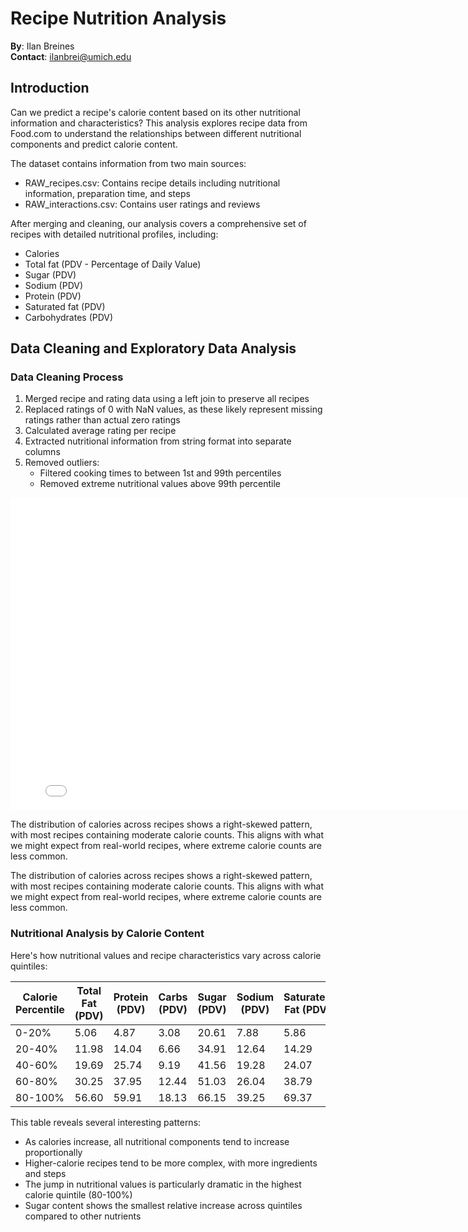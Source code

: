 # Recipe Nutrition Analysis

**By**: Ilan Breines  
**Contact**: ilanbrei@umich.edu

## Introduction

Can we predict a recipe's calorie content based on its other nutritional information and characteristics? This analysis explores recipe data from Food.com to understand the relationships between different nutritional components and predict calorie content.

The dataset contains information from two main sources:
- RAW_recipes.csv: Contains recipe details including nutritional information, preparation time, and steps
- RAW_interactions.csv: Contains user ratings and reviews

After merging and cleaning, our analysis covers a comprehensive set of recipes with detailed nutritional profiles, including:
- Calories
- Total fat (PDV - Percentage of Daily Value)
- Sugar (PDV)
- Sodium (PDV)
- Protein (PDV)
- Saturated fat (PDV)
- Carbohydrates (PDV)

## Data Cleaning and Exploratory Data Analysis

### Data Cleaning Process
1. Merged recipe and rating data using a left join to preserve all recipes
2. Replaced ratings of 0 with NaN values, as these likely represent missing ratings rather than actual zero ratings
3. Calculated average rating per recipe
4. Extracted nutritional information from string format into separate columns
5. Removed outliers:
   - Filtered cooking times to between 1st and 99th percentiles
   - Removed extreme nutritional values above 99th percentile


<iframe
  src="assets/cal_distribution.html"
  width="800"
  height="500"
  frameborder="0"
></iframe>

The distribution of calories across recipes shows a right-skewed pattern, with most recipes containing moderate calorie counts. This aligns with what we might expect from real-world recipes, where extreme calorie counts are less common.


The distribution of calories across recipes shows a right-skewed pattern, with most recipes containing moderate calorie counts. This aligns with what we might expect from real-world recipes, where extreme calorie counts are less common.


### Nutritional Analysis by Calorie Content

Here's how nutritional values and recipe characteristics vary across calorie quintiles:

| Calorie Percentile | Total Fat (PDV) | Protein (PDV) | Carbs (PDV) | Sugar (PDV) | Sodium (PDV) | Saturated Fat (PDV) | Avg Ingredients | Avg Steps |
|-------------------|-----------------|---------------|-------------|-------------|--------------|-------------------|----------------|------------|
| 0-20%             | 5.06           | 4.87          | 3.08        | 20.61       | 7.88         | 5.86              | 7.29           | 7.85       |
| 20-40%            | 11.98          | 14.04         | 6.66        | 34.91       | 12.64        | 14.29             | 8.44           | 8.94       |
| 40-60%            | 19.69          | 25.74         | 9.19        | 41.56       | 19.28        | 24.07             | 9.20           | 9.75       |
| 60-80%            | 30.25          | 37.95         | 12.44       | 51.03       | 26.04        | 38.79             | 9.82           | 10.78      |
| 80-100%           | 56.60          | 59.91         | 18.13       | 66.15       | 39.25        | 69.37             | 10.57          | 12.07      |

This table reveals several interesting patterns:
- As calories increase, all nutritional components tend to increase proportionally
- Higher-calorie recipes tend to be more complex, with more ingredients and steps
- The jump in nutritional values is particularly dramatic in the highest calorie quintile (80-100%)
- Sugar content shows the smallest relative increase across quintiles compared to other nutrients